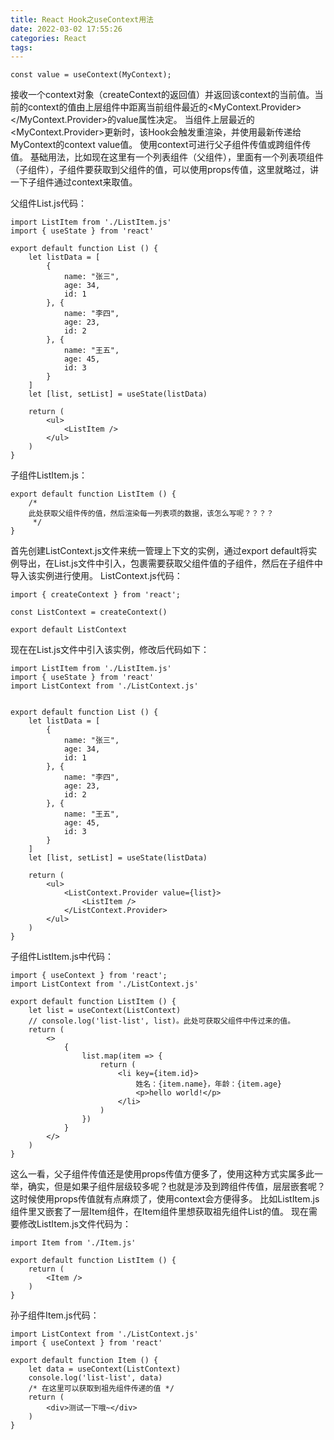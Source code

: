 ```yaml
---
title: React Hook之useContext用法
date: 2022-03-02 17:55:26
categories: React
tags:
---
```

```
const value = useContext(MyContext);
```
接收一个context对象（createContext的返回值）并返回该context的当前值。当前的context的值由上层组件中距离当前组件最近的<MyContext.Provider></MyContext.Provider>的value属性决定。
当组件上层最近的<MyContext.Provider>更新时，该Hook会触发重渲染，并使用最新传递给MyContext的context value值。
使用context可进行父子组件传值或跨组件传值。
基础用法，比如现在这里有一个列表组件（父组件），里面有一个列表项组件（子组件），子组件要获取到父组件的值，可以使用props传值，这里就略过，讲一下子组件通过context来取值。
<!-- more -->
父组件List.js代码：

```
import ListItem from './ListItem.js'
import { useState } from 'react'

export default function List () {
	let listData = [
		{
			name: "张三",
			age: 34,
			id: 1
		}, {
			name: "李四",
			age: 23,
			id: 2
		}, {
			name: "王五",
			age: 45,
			id: 3
		}
	]
	let [list, setList] = useState(listData)
	
	return (
		<ul>
			<ListItem />
		</ul>
	)
}
```
子组件ListItem.js：

```
export default function ListItem () {
    /*
    此处获取父组件传的值，然后渲染每一列表项的数据，该怎么写呢？？？？
     */
}
```
首先创建ListContext.js文件来统一管理上下文的实例，通过export default将实例导出，在List.js文件中引入，包裹需要获取父组件值的子组件，然后在子组件中导入该实例进行使用。
ListContext.js代码：

```
import { createContext } from 'react';

const ListContext = createContext()

export default ListContext
```
现在在List.js文件中引入该实例，修改后代码如下：

```
import ListItem from './ListItem.js'
import { useState } from 'react'
import ListContext from './ListContext.js'


export default function List () {
	let listData = [
		{
			name: "张三",
			age: 34,
			id: 1
		}, {
			name: "李四",
			age: 23,
			id: 2
		}, {
			name: "王五",
			age: 45,
			id: 3
		}
	]
	let [list, setList] = useState(listData)
	
	return (
		<ul>
			<ListContext.Provider value={list}>
				<ListItem /> 
			</ListContext.Provider>
		</ul>
	)
}
```
子组件ListItem.js中代码：

```
import { useContext } from 'react';
import ListContext from './ListContext.js'

export default function ListItem () {
    let list = useContext(ListContext)
	// console.log('list-list', list)。此处可获取父组件中传过来的值。
	return (
		<>
			{
				list.map(item => {
					return (
						<li key={item.id}>
							姓名：{item.name}，年龄：{item.age}
							<p>hello world!</p>
						</li>
					)
				})
			}
		</>
	)
}
```
这么一看，父子组件传值还是使用props传值方便多了，使用这种方式实属多此一举，确实，但是如果子组件层级较多呢？也就是涉及到跨组件传值，层层嵌套呢？这时候使用props传值就有点麻烦了，使用context会方便得多。
比如ListItem.js组件里又嵌套了一层Item组件，在Item组件里想获取祖先组件List的值。
现在需要修改ListItem.js文件代码为：

```
import Item from './Item.js'

export default function ListItem () {
	return (
		<Item />
	)
}
```
孙子组件Item.js代码：

```
import ListContext from './ListContext.js'
import { useContext } from 'react'

export default function Item () {
	let data = useContext(ListContext)
	console.log('list-list', data)
    /* 在这里可以获取到祖先组件传递的值 */
	return (
		<div>测试一下哦~</div>
	)
}
```